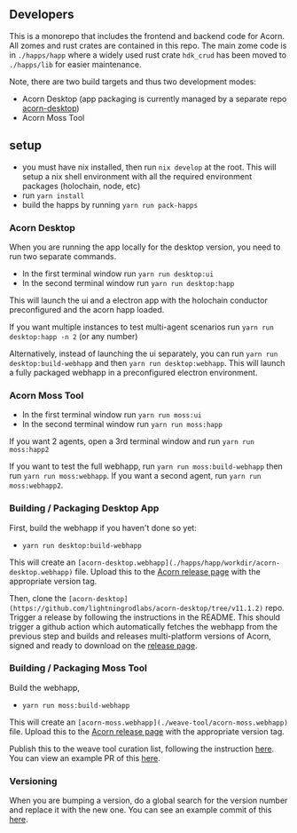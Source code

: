 ## Developers

This is a monorepo that includes the frontend and backend code for Acorn. All zomes and rust crates are contained in this repo. The main zome code is in `./happs/happ` where a widely used rust crate `hdk_crud` has been moved to `./happs/lib` for easier maintenance.

Note, there are two build targets and thus two development modes:

- Acorn Desktop (app packaging is currently managed by a separate repo [acorn-desktop](https://github.com/lightningrodlabs/acorn-desktop))
- Acorn Moss Tool

## setup

- you must have nix installed, then run `nix develop` at the root. This will setup a nix shell environment with all the required environment packages (holochain, node, etc)
- run `yarn install`
- build the happs by running `yarn run pack-happs`

### Acorn Desktop

When you are running the app locally for the desktop version, you need to run two separate commands.

- In the first terminal window run `yarn run desktop:ui`
- In the second terminal window run `yarn run desktop:happ`

This will launch the ui and a electron app with the holochain conductor preconfigured and the acorn happ loaded.

If you want multiple instances to test multi-agent scenarios run `yarn run desktop:happ -n 2` (or any number)

Alternatively, instead of launching the ui separately, you can run `yarn run desktop:build-webhapp` and then `yarn run desktop:webhapp`. This will launch a fully packaged webhapp in a preconfigured electron environment.

### Acorn Moss Tool

- In the first terminal window run `yarn run moss:ui`
- In the second terminal window run `yarn run moss:happ`

If you want 2 agents, open a 3rd terminal window and run `yarn run moss:happ2`

If you want to test the full webhapp, run `yarn run moss:build-webhapp` then run `yarn run moss:webhapp`. If you want a second agent, run `yarn run moss:webhapp2`.

### Building / Packaging Desktop App

First, build the webhapp if you haven't done so yet:

- `yarn run desktop:build-webhapp`

This will create an `[acorn-desktop.webhapp](./happs/happ/workdir/acorn-desktop.webhapp)` file. Upload this to the [Acorn release page](https://github.com/lightningrodlabs/acorn/releases) with the appropriate version tag.

Then, clone the `[acorn-desktop](https://github.com/lightningrodlabs/acorn-desktop/tree/v11.1.2)` repo. Trigger a release by following the instructions in the README. This should trigger a github action which automatically fetches the webhapp from the previous step and builds and releases multi-platform versions of Acorn, signed and ready to download on the [release page](https://github.com/lightningrodlabs/acorn-desktop/releases).

### Building / Packaging Moss Tool

Build the webhapp,

- `yarn run moss:build-webhapp`

This will create an `[acorn-moss.webhapp](./weave-tool/acorn-moss.webhapp)` file. Upload this to the [Acorn release page](https://github.com/lightningrodlabs/acorn/releases) with the appropriate version tag.

Publish this to the weave tool curation list, following the instruction [here](https://github.com/lightningrodlabs/weave-tool-curation/blob/main/0.13/README.md). You can view an example PR of this [here](https://github.com/lightningrodlabs/weave-tool-curation/pull/40).

### Versioning

When you are bumping a version, do a global search for the version number and replace it with the new one. You can see an example commit of this [here](https://github.com/lightningrodlabs/acorn/pull/374/commits/fffe15395ee489d25a0aab7fbc48d674bee97991).
